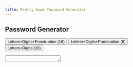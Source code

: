 ```yaml
---
title: Pretty Good Password Generator
---
```


## Password Generator

<script>

	const alnum = 'abcdefghijkmnopqrstuvwxyzABCDEFGHJKLMNPQRSTUVWXYZ23456789';
	const punct = '!@#$%^&*-=+';
	const allChars = alnum + punct;
	
	function randomChar(chars) {
	  let buf = new Uint8Array(1);
	  window.crypto.getRandomValues(buf);
	
	  return chars[buf[0] % chars.length];
	}
	
	function gen(size, chars) {
	
	  let pwd;
	
	  while (true) {
	    pwd = '';
	    prevChar = null;
	    while (pwd.length < size) {
	      let c = randomChar(chars);
	      if (c !== prevChar) {
	        pwd += c;
	        prevChar = c;
	      }
	    }

		 if (chars === alnum) {
	 	    if (/\d/.test(pwd) && /[A-Z]/.test(pwd) && /[a-z]/.test(pwd)) {
		      break;
		    }

		 } else {
		    if (/\d/.test(pwd) && /[A-Z]/.test(pwd) && /[a-z]/.test(pwd) && /[^\w]/.test(pwd)) {
		      break;
		    }
		 }
	  }
	
	  const e = document.getElementById("password");
	  e.value = pwd;
	  e.select();
	  document.execCommand('copy');
	}

</script>

<button onclick="gen(16, allChars)">Letters+Digits+Punctuation (16)</button>
<button onclick="gen(8, allChars)">Letters+Digits+Punctuation (8)</button>
<button onclick="gen(16, alnum)">Letters+Digits (16)</button>
<textarea id="password" rows="1"></textarea>
